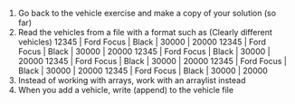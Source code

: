 1. Go back to the vehicle exercise and make a copy of your solution (so far)
2. Read the vehicles from a file with a format such as (Clearly different vehicles)
   12345 | Ford Focus | Black | 30000 | 20000
   12345 | Ford Focus | Black | 30000 | 20000
   12345 | Ford Focus | Black | 30000 | 20000
   12345 | Ford Focus | Black | 30000 | 20000
   12345 | Ford Focus | Black | 30000 | 20000
   12345 | Ford Focus | Black | 30000 | 20000
3. Instead of working with arrays, work with an arraylist instead
4. When you add a vehicle, write (append) to the vehicle file

